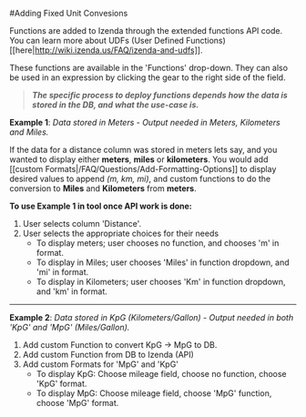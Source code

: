 #Adding Fixed Unit Convesions

Functions are added to Izenda through the extended functions API code. You can learn more about UDFs (User Defined Functions) [[here|http://wiki.izenda.us/FAQ/izenda-and-udfs]].

These functions are available in the 'Functions' drop-down. They can also be used in an expression by clicking the gear to the right side of the field.

>_**The specific process to deploy functions depends how the data is stored in the DB, and what the use-case is.**_

**Example 1**: _Data stored in Meters - Output needed in Meters, Kilometers and Miles._

If the data for a distance column was stored in meters lets say, and you wanted to display either **meters**, **miles** or **kilometers**. You would add [[custom Formats|/FAQ/Questions/Add-Formatting-Options]] to display desired values to append _(m, km, mi)_, and custom functions to do the conversion to **Miles** and **Kilometers** from **meters**.

**To use Example 1 in tool once API work is done:**

1. User selects column 'Distance'.
2. User selects the appropriate choices for their needs
    * To display meters; user chooses no function, and chooses 'm' in format.
    * To display in Miles; user chooses 'Miles' in function dropdown, and 'mi' in format.
    * To display in Kilometers; user chooses 'Km' in function dropdown, and 'km' in format.

-----

**Example 2**: _Data stored in KpG (Kilometers/Gallon) - Output needed in both 'KpG' and 'MpG' (Miles/Gallon)._ 

1. Add custom Function to convert KpG -> MpG to DB.
2. Add custom Function from DB to Izenda (API)
3. Add custom Formats for 'MpG' and 'KpG'
    * To display KpG: Choose mileage field, choose no function, choose 'KpG' format.
    * To display MpG: Choose mileage field, choose 'MpG' function, choose 'MpG' format.